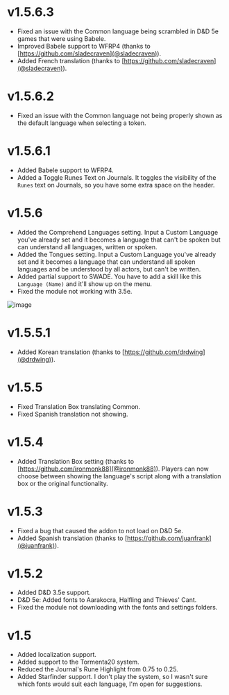 # v1.5.6.3
- Fixed an issue with the Common language being scrambled in D&D 5e games that were using Babele.
- Improved Babele support to WFRP4 (thanks to [https://github.com/sladecraven](@sladecraven)).
- Added French translation (thanks to [https://github.com/sladecraven](@sladecraven)).

# v1.5.6.2
- Fixed an issue with the Common language not being properly shown as the default language when selecting a token.

# v1.5.6.1
- Added Babele support to WFRP4.
- Added a Toggle Runes Text on Journals. It toggles the visibility of the `Runes` text on Journals, so you have some extra space on the header.

# v1.5.6
- Added the Comprehend Languages setting. Input a Custom Language you've already set and it becomes a language that can't be spoken but can understand all languages, written or spoken.
- Added the Tongues setting. Input a Custom Language you've already set and it becomes a language that can understand all spoken languages and be understood by all actors, but can't be written.
- Added partial support to SWADE. You have to add a skill like this `Language (Name)` and it'll show up on the menu.
- Fixed the module not working with 3.5e.

![image](https://user-images.githubusercontent.com/5288872/109089668-61cd3880-76f0-11eb-88ee-57f3e2c00658.png)

# v1.5.5.1
- Added Korean translation (thanks to [https://github.com/drdwing](@drdwing)).

# v1.5.5
- Fixed Translation Box translating Common.
- Fixed Spanish translation not showing.

# v1.5.4
- Added Translation Box setting (thanks to [https://github.com/ironmonk88](@ironmonk88)). Players can now choose between showing the language's script along with a translation box or the original functionality.

# v1.5.3
- Fixed a bug that caused the addon to not load on D&D 5e.
- Added Spanish translation (thanks to [https://github.com/juanfrank](@juanfrank)).

# v1.5.2
- Added D&D 3.5e support.
- D&D 5e: Added fonts to Aarakocra, Halfling and Thieves' Cant.
- Fixed the module not downloading with the fonts and settings folders.

# v1.5
- Added localization support.
- Added support to the Tormenta20 system.
- Reduced the Journal's Rune Highlight from 0.75 to 0.25.
- Added Starfinder support. I don't play the system, so I wasn't sure which fonts would suit each language, I'm open for suggestions.